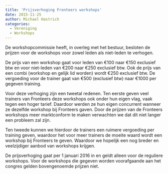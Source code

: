 ```yaml
---
title: 'Prijsverhoging Fronteers workshops'
date: 2015-11-25
author: Michael Hastrich
categories:
  - Vereniging
  - Workshops
---
```


De workshopcommissie heeft, in overleg met het bestuur, besloten de prijzen voor de workshops voor zowel leden als niet-leden te verhogen.

De prijs van een workshop gaat voor leden van €100 naar €150 exclusief btw en voor niet-leden van €200 naar €250 exclusief btw. Ook de prijs van een combi (workshop en gelijk lid worden) wordt €250 exclusief btw. De vergoeding voor de trainer gaat van €500 (exclusief btw) naar €1000 per gegeven training.

Voor deze verhoging zijn een tweetal redenen. Ten eerste geven veel trainers van Fronteers deze workshops ook onder hun eigen vlag, vaak tegen een hoger tarief. Daardoor werden ze hun eigen concurrent wanneer ze dezelfde workshop bij Fronteers gaven. Door de prijzen van de Fronteers workshops meer marktconform te maken verwachten we dat dit niet langer een probleem zal zijn.

Ten tweede kunnen we hierdoor de trainers een ruimere vergoeding per training geven, waardoor het voor meer trainers de moeite waard wordt een workshop bij Fronteers te geven. Waardoor we hopelijk een nog breder en veelzijdiger aanbod van workshops krijgen.

De prijsverhoging gaat per 1 januari 2016 in en geldt alleen voor de reguliere workshops. Voor de workshops die gegeven worden voorafgaande aan het congres gelden bovengenoemde prijzen niet.

